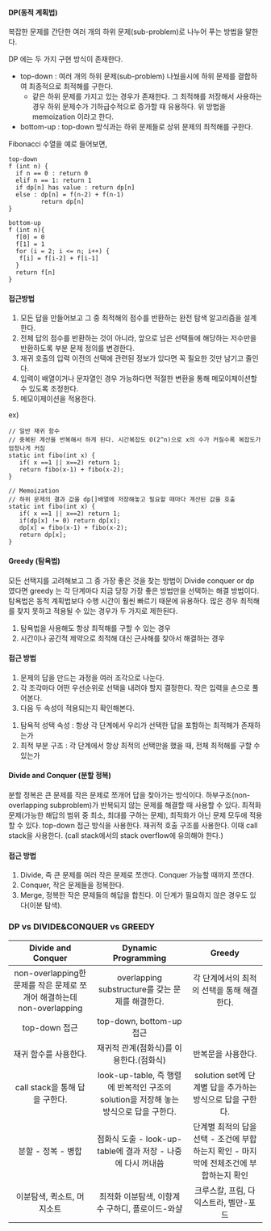 #### DP(동적 계획법)

복잡한 문제를 간단한 여러 개의 하위 문제(sub-problem)로 나누어 푸는 방법을 말한다.

DP 에는 두 가지 구현 방식이 존재한다.

* top-down : 여러 개의 하위 문제(sub-problem) 나눴을시에 하위 문제를 결합하여 최종적으로 최적해를 구한다.
  * 같은 하위 문제를 가지고 있는 경우가 존재한다.
    그 최적해를 저장해서 사용하는 경우 하위 문제수가 기하급수적으로 증가할 때 유용하다.
    위 방법을 memoization 이라고 한다.
* bottom-up : top-down 방식과는 하위 문제들로 상위 문제의 최적해를 구한다.

Fibonacci 수열을 예로 들어보면,

```
top-down
f (int n) {
  if n == 0 : return 0
  elif n == 1: return 1
  if dp[n] has value : return dp[n]
  else : dp[n] = f(n-2) + f(n-1)
         return dp[n]
}
```

```
bottom-up
f (int n){
  f[0] = 0
  f[1] = 1
  for (i = 2; i <= n; i++) {
   f[i] = f[i-2] + f[i-1]
  }
  return f[n]
}
```

#### 접근방법

1.  모든 답을 만들어보고 그 중 최적해의 점수를 반환하는 완전 탐색 알고리즘을 설계한다.
2.  전체 답의 점수를 반환하는 것이 아니라, 앞으로 남은 선택들에 해당하는 저수만을 반환하도록 부분 문제 정의를 변경한다.
3.  재귀 호출의 입력 이전의 선택에 관련된 정보가 있다면 꼭 필요한 것만 남기고 줄인다.
4.  입력이 배열이거나 문자열인 경우 가능하다면 적절한 변환을 통해 메모이제이션할 수 있도록 조정한다.
5.  메모이제이션을 적용한다.

ex) 
```
// 일반 재귀 함수
// 중복된 계산을 반복해서 하게 된다. 시간복잡도 O(2^n)으로 x의 수가 커질수록 복잡도가 엄청나게 커짐
static int fibo(int x) {
   if( x ==1 || x==2) return 1;
   return fibo(x-1) + fibo(x-2);
}

// Memoization 
// 하위 문제의 결과 값을 dp[]배열에 저장해놓고 필요할 때마다 계산된 값을 호출
static int fibo(int x) {
   if( x ==1 || x==2) return 1;
   if(dp[x] != 0) return dp[x];
   dp[x] = fibo(x-1) + fibo(x-2);
   return dp[x];
}
```

#### Greedy (탐욕법)

모든 선택지를 고려해보고 그 중 가장 좋은 것을 찾는 방법이 Divide conquer or dp 였다면
greedy 는 각 단계마다 지금 당장 가장 좋은 방법만을 선택하는 해결 방법이다.
탐욕법은 동적 계획법보다 수행 시간이 훨씬 빠르기 때문에 유용하다.
많은 경우 최적해를 찾지 못하고 적용될 수 있는 경우가 두 가지로 제한된다.

1.  탐욕법을 사용해도 항상 최적해를 구할 수 있는 경우
2.  시간이나 공간적 제약으로 최적해 대신 근사해를 찾아서 해결하는 경우

#### 접근 방법

1.  문제의 답을 만드는 과정을 여러 조각으로 나눈다.
2.  각 조각마다 어떤 우선순위로 선택을 내려야 할지 결정한다. 작은 입력을 손으로 풀어본다.
3.  다음 두 속성이 적용되는지 확인해본다.

1)  탐욕적 성택 속성 : 항상 각 단계에서 우리가 선택한 답을 포함하는 최적해가 존재하는가
2)  최적 부분 구조 : 각 단계에서 항상 최적의 선택만을 했을 때, 전체 최적해를 구할 수 있는가

#### Divide and Conquer (분할 정복)

분할 정복은 큰 문제를 작은 문제로 쪼개어 답을 찾아가는 방식이다.
하부구조(non-overlapping subproblem)가 반복되지 않는 문제를 해결할 때 사용할 수 있다.
최적화 문제(가능한 해답의 범위 중 최소, 최대를 구하는 문제), 최적화가 아닌 문제 모두에 적용할 수 있다.
top-down 접근 방식을 사용한다.
재귀적 호출 구조를 사용한다. 이때 call stack을 사용한다. (call stack에서의 stack overflow에 유의해야 한다.)

#### 접근 방법

1.  Divide, 즉 큰 문제를 여러 작은 문제로 쪼갠다. Conquer 가능할 때까지 쪼갠다.
2.  Conquer, 작은 문제들을 정복한다.
3.  Merge, 정복한 작은 문제들의 해답을 합친다. 이 단계가 필요하지 않은 경우도 있다(이분 탐색).

### DP vs DIVIDE&CONQUER vs GREEDY

 |Divide and Conquer|Dynamic Programming|Greedy|
 |:---:|:---:|:---:|
 |non-overlapping한 문제를 작은 문제로 쪼개어 해결하는데 non-overlapping|overlapping substructure를 갖는 문제를 해결한다.|각 단계에서의 최적의 선택을 통해 해결한다.|
 |top-down 접근|top-down, bottom-up 접근||
 |재귀 함수를 사용한다.|재귀적 관계(점화식)를 이용한다.(점화식)|반복문을 사용한다.|
 |call stack을 통해 답을 구한다.|look-up-table, 즉 행렬에 반복적인 구조의 solution을 저장해 놓는 방식으로 답을 구한다.|solution set에 단계별 답을 추가하는 방식으로 답을 구한다.|
 |분할 - 정복 - 병합|점화식 도출 - look-up-table에 결과 저장 - 나중에 다시 꺼내씀|단계별 최적의 답을 선택 - 조건에 부합하는지 확인 - 마지막에 전체조건에 부합하는지 확인|
 |이분탐색, 퀵소트, 머지소트|최적화 이분탐색, 이항계수 구하디, 플로이드-와샬|크루스칼, 프림, 다익스트라, 벨만-포드|

